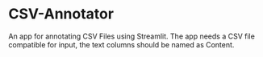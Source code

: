 # CSV-Annotator
An app for annotating CSV Files using Streamlit. The app needs a CSV file compatible for input, the text columns should be named as Content.
